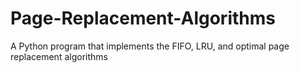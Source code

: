 # Page-Replacement-Algorithms
A Python program that implements the FIFO, LRU, and optimal page replacement algorithms
